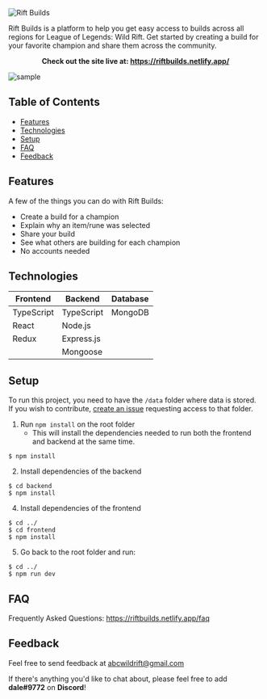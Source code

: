 <img src="https://imgur.com/GM2OlXS.png" alt="Rift Builds" title="Rift Builds"/>

<p>Rift Builds is a platform to help you get easy access to builds across all regions for League of Legends: Wild Rift. Get started by creating a build for your favorite champion and share them across the community.</p>

<p align="center"> 
  <b>
  Check out the site live at:
  <a href="https://riftbuilds.netlify.app/" target="_blank">https://riftbuilds.netlify.app/</a> 
  </b>
</p>

<img src="https://imgur.com/XIXTb2x.png" alt="sample" title="sample"/>

## Table of Contents
* [Features](#features)
* [Technologies](#technologies)
* [Setup](#setup)
* [FAQ](#faq)
* [Feedback](#feedback)

## Features
<p>A few of the things you can do with Rift Builds:</p>

* Create a build for a champion
* Explain why an item/rune was selected
* Share your build
* See what others are building for each champion
* No accounts needed

## Technologies
|    Frontend   |    Backend    |    Database   |
| ------------- | ------------- | ------------- |
|   TypeScript  |   TypeScript  |    MongoDB    |
|     React     |     Node.js   |
|     Redux     |   Express.js  |
|               |    Mongoose   |

## Setup

To run this project, you need to have the `/data` folder where data is stored. If you wish to contribute, [create an issue](https://github.com/dalegacusan/wildriftcommunitybuilds/issues/new) requesting access to that folder.

1. Run `npm install` on the root folder
    * This will install the dependencies needed to run both the frontend and backend at the same time.
```
$ npm install
```
2. Install dependencies of the backend
```
$ cd backend
$ npm install
```
4. Install dependencies of the frontend
```
$ cd ../
$ cd frontend
$ npm install
```
5. Go back to the root folder and run:
```
$ cd ../
$ npm run dev
```

## FAQ

Frequently Asked Questions: <a href="https://riftbuilds.netlify.app/faq" target="_blank">https://riftbuilds.netlify.app/faq</a>

## Feedback
<p>Feel free to send feedback at <a href="mailto:abcwildrift@gmail.com">abcwildrift@gmail.com<a/></p>

<p>If there's anything you'd like to chat about, please feel free to add <b>dale#9772</b> on <b>Discord</b>!</p>
